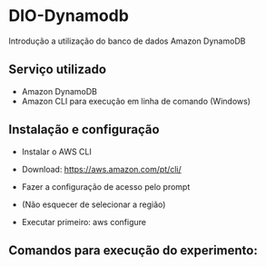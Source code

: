 # DIO-Dynamodb
Introdução a utilização do banco de dados Amazon DynamoDB 

## Serviço utilizado
  - Amazon DynamoDB
  - Amazon CLI para execução em linha de comando (Windows)
 
 ## Instalação e configuração
  - Instalar o AWS CLI
  - Download: https://aws.amazon.com/pt/cli/
 
  - Fazer a configuração de acesso pelo prompt
  - (Não esquecer de selecionar a região)
  - Executar primeiro: aws configure
 
## Comandos para execução do experimento:
